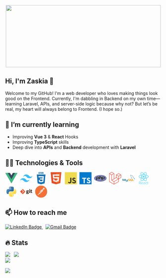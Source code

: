 <div align="center">
  <img src="https://i.giphy.com/media/v1.Y2lkPTc5MGI3NjExMHA4bG1iYXEycm13bDNscmhrOTlid21rODVhMXh4Y2pjcXp2YWFvbyZlcD12MV9pbnRlcm5hbF9naWZfYnlfaWQmY3Q9Zw/4jZLSxdGOH6ne/giphy.gif" width="500" height="200"/>
</div>

## Hi, I'm Zaskia 👋

Welcome to my GitHub! I'm a web developer who loves making things look good on the Frontend. Currently, I'm dabbling in Backend on my own time—learning Laravel, APIs, and server-side logic because why not? But let’s be real, my heart will always belong to Frontend. (I hope so.)

## 🌱 I’m currently learning
- Improving **Vue 3** & **React** Hooks
- Improving **TypeScript** skills
- Deep dive into **APIs** and **Backend** development with **Laravel**

## 👩‍💻 Technologies & Tools
<div>
  <img src="https://github.com/devicons/devicon/blob/master/icons/vuejs/vuejs-original.svg" title="Vue" alt="Vue" width="40" height="40"/>&nbsp;
  <img src="https://github.com/devicons/devicon/blob/master/icons/tailwindcss/tailwindcss-original.svg" title="Tailwind" alt="Tailwind" width="40" height="40"/>&nbsp;
  <img src="https://github.com/devicons/devicon/blob/master/icons/css3/css3-plain-wordmark.svg"  title="CSS3" alt="CSS" width="40" height="40"/>&nbsp;
  <img src="https://github.com/devicons/devicon/blob/master/icons/html5/html5-original.svg" title="HTML5" alt="HTML" width="40" height="40"/>&nbsp;
  <img src="https://github.com/devicons/devicon/blob/master/icons/javascript/javascript-original.svg" title="JavaScript" alt="JavaScript" width="40" height="40"/>&nbsp;
  <img src="https://github.com/devicons/devicon/blob/master/icons/typescript/typescript-plain.svg" title="TypeScript" alt="Typescript" width="40" height="40"/>&nbsp;
  <img src="https://github.com/devicons/devicon/blob/master/icons/php/php-original.svg" title="TypeScript" alt="Typescript" width="40" height="40"/>&nbsp;
  <img src="https://github.com/devicons/devicon/blob/master/icons/laravel/laravel-original.svg" title="Laravel" alt="Laravel" width="40" height="40"/>
  <img src="https://github.com/devicons/devicon/blob/master/icons/mysql/mysql-original-wordmark.svg" title="MySQL"  alt="MySQL" width="40" height="40"/>&nbsp;
  <img src="https://github.com/devicons/devicon/blob/master/icons/react/react-original-wordmark.svg" title="React" alt="React" width="40" height="40"/>&nbsp;
  <img src="https://github.com/devicons/devicon/blob/master/icons/python/python-original.svg" title="Python" alt="Python" width="40" height="40"/>&nbsp;
  <img src="https://github.com/devicons/devicon/blob/master/icons/git/git-original-wordmark.svg" title="Git" alt="Git" width="40" height="40"/>&nbsp;
  <img src="https://github.com/devicons/devicon/blob/master/icons/postman/postman-original.svg" title="Postman" alt="Postman" width="40" height="40"/>
</div>

## 📫 How to reach me
<div id="badges">
  <a href="https://www.linkedin.com/in/zaskia-fitri-sholehah-219000262?utm_source=share&utm_campaign=share_via&utm_content=profile&utm_medium=android_app">
    <img src="https://img.shields.io/badge/LinkedIn-blue?style=for-the-badge&logo=linkedin&logoColor=white" alt="LinkedIn Badge"/>
  </a> &nbsp;
  <a href="mailto:zaskiafitrisholehah@gmail.com">
    <img src="https://img.shields.io/badge/Gmail-D14836?style=for-the-badge&logo=gmail&logoColor=white" alt="Gmail Badge"/>
  </a>
</div>

## 🔥 Stats
![](https://streak-stats.demolab.com?user=seiyanz16&theme=vision-friendly-dark&hide_border=true) &nbsp;
![](https://github-readme-stats.vercel.app/api?username=seiyanz16&theme=vision-friendly-dark&hide_border=true&include_all_commits=true&count_private=true) <br/>
![](https://github-readme-stats.vercel.app/api/top-langs/?username=seiyanz16&layout=compact&hide_border=true&theme=vision-friendly-dark)

![](https://komarev.com/ghpvc/?username=seiyanz16&style=flat-square&color=blue)
<!--
**seiyanz16/seiyanz16** is a ✨ _special_ ✨ repository because its `README.md` (this file) appears on your GitHub profile.

Here are some ideas to get you started:

- 🔭 I’m currently working on ...
- 👯 I’m looking to collaborate on ...
- 🤔 I’m looking for help with ...
- 💬 Ask me about ...
- 😄 Pronouns: ...
-  ...
  -->
